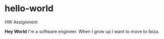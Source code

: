 # hello-world
HW Assignment

**Hey World**
I'm a software engineer.
When I grow up I want to move to Ibiza.
